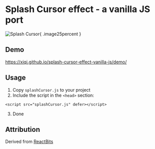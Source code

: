 # Splash Cursor effect - a vanilla JS port
![Splash Cursor](https://xiqi.github.io/splash-cursor-effect-vanilla-js/demo/splash_demo.gif){ .image25percent }

## Demo

https://xiqi.github.io/splash-cursor-effect-vanilla-js/demo/

## Usage

1. Copy `splashCursor.js` to your project
2. Include the script in the `<head>` section:
```
<script src="splashCursor.js" defer></script>
```
3. Done

## Attribution

Derived from [ReactBits](https://www.reactbits.dev/animations/splash-cursor)
